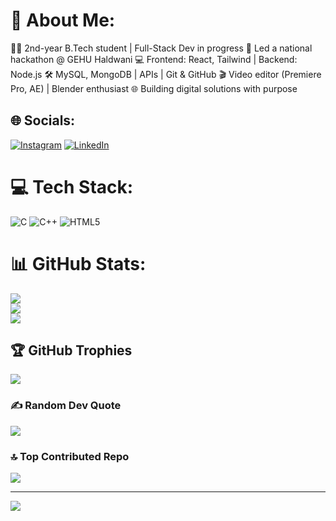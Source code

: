 # 💫 About Me:
👨‍💻 2nd-year B.Tech student | Full-Stack Dev in progress
🚀 Led a national hackathon @ GEHU Haldwani
💻 Frontend: React, Tailwind | Backend: Node.js
🛠️ MySQL, MongoDB | APIs | Git & GitHub
🎬 Video editor (Premiere Pro, AE) | Blender enthusiast
🌐 Building digital solutions with purpose


## 🌐 Socials:
[![Instagram](https://img.shields.io/badge/Instagram-%23E4405F.svg?logo=Instagram&logoColor=white)](https://instagram.com/itx._hrsh) [![LinkedIn](https://img.shields.io/badge/LinkedIn-%230077B5.svg?logo=linkedin&logoColor=white)](https://linkedin.com/in/harshkumar11) 

# 💻 Tech Stack:
![C](https://img.shields.io/badge/c-%2300599C.svg?style=for-the-badge&logo=c&logoColor=white) ![C++](https://img.shields.io/badge/c++-%2300599C.svg?style=for-the-badge&logo=c%2B%2B&logoColor=white) ![HTML5](https://img.shields.io/badge/html5-%23E34F26.svg?style=for-the-badge&logo=html5&logoColor=white)
# 📊 GitHub Stats:
![](https://github-readme-stats.vercel.app/api?username=harshkamboj11&theme=dark&hide_border=false&include_all_commits=true&count_private=true)<br/>
![](https://github-readme-streak-stats.herokuapp.com/?user=harshkamboj11&theme=dark&hide_border=false)<br/>
![](https://github-readme-stats.vercel.app/api/top-langs/?username=harshkamboj11&theme=dark&hide_border=false&include_all_commits=true&count_private=true&layout=compact)

## 🏆 GitHub Trophies
![](https://github-profile-trophy.vercel.app/?username=harshkamboj11&theme=radical&no-frame=true&no-bg=true&margin-w=4)

### ✍️ Random Dev Quote
![](https://quotes-github-readme.vercel.app/api?type=horizontal&theme=merko)

### 🔝 Top Contributed Repo
![](https://github-contributor-stats.vercel.app/api?username=harshkamboj11&limit=5&theme=dark&combine_all_yearly_contributions=true)

---
[![](https://visitcount.itsvg.in/api?id=harshkamboj11&icon=1&color=1)](https://visitcount.itsvg.in)

<!-- Proudly created with GPRM ( https://gprm.itsvg.in ) -->
